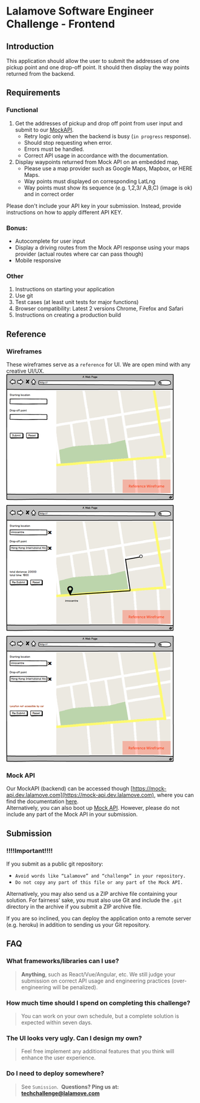 # Lalamove Software Engineer Challenge - Frontend
## Introduction
This application should allow the user to submit the addresses of one pickup point and one drop-off point.
It should then display the way points returned from the backend.
​
## Requirements
### Functional
1. Get the addresses of pickup and drop off point from user input and submit to our [MockAPI](#mock-api).
	- Retry logic only when the backend is busy (`in progress` response).
	- Should stop requesting when error.
	- Errors must be handled.
	- Correct API usage in accordance with the documentation.
2. Display waypoints returned from Mock API on an embedded map,
	- Please use a map provider such as Google Maps, Mapbox, or HERE Maps.
	- Way points must displayed on corresponding LatLng
	- Way points must show its sequence (e.g. 1,2,3/ A,B,C) (image is ok) and in correct order 

Please don't include your API key in your submission. Instead, provide instructions on how to apply different API KEY.
​
### Bonus:
  - Autocomplete for user input
  - Display a driving routes from the Mock API response using your maps provider (actual routes where car can pass though)
  - Mobile responsive
​
### Other
1. Instructions on starting your application
2. Use git
3. Test cases (at least unit tests for major functions)
4. Browser compatibility: Latest 2 versions Chrome, Firefox and Safari
5. Instructions on creating a production build
​
## Reference
### Wireframes
These wireframes serve as a `reference` for UI. We are open mind with any creative UI/UX.  
![Wireframe](assets/llm-frontend-engineer-wireframe.png)
​
### Mock API
Our MockAPI (backend) can be accessed though [https://mock-api.dev.lalamove.com](https://mock-api.dev.lalamove.com),
where you can find the documentation [here](https://github.com/lalamove/challenge/blob/master/mockApi/DOC.md).  
Alternatively, you can also boot up [Mock API](https://github.com/lalamove/challenge/tree/master/mockApi).
However, please do not include any part of the Mock API in your submission.
​
## Submission
### **!!!!Important!!!!**
If you submit as a public git repository:
- `Avoid words like “Lalamove” and “challenge” in your repository.`
- `Do not copy any part of this file or any part of the Mock API.`  

Alternatively, you may also send us a ZIP archive file containing your solution. For fairness’ sake, you must also use Git and include the `.git` directory in the archive if you submit a ZIP archive file.

If you are so inclined, you can deploy the application onto a remote server (e.g. heroku) in addition to sending us your Git repository.
​
## FAQ
### What frameworks/libraries can I use?
> **Anything**, such as React/Vue/Angular, etc. We still judge your submission on correct API usage and engineering practices (over-engineering will be penalized).
### How much time should I spend on completing this challenge?
> You can work on your own schedule, but a complete solution is expected within seven days.
### The UI looks very ugly. Can I design my own?
> Feel free implement any additional features that you think will enhance the user experience.
### Do I need to deploy somewhere?
> See `Sumission`.
​
**Questions? Ping us at: [techchallenge@lalamove.com](mailto:techchallenge@lalamove.com)**
